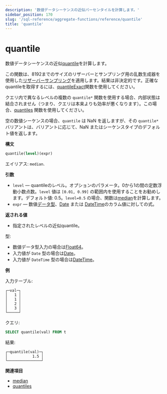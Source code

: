 ```yaml
---
description: '数値データシーケンスの近似パーセンタイルを計算します。'
sidebar_position: 170
slug: '/sql-reference/aggregate-functions/reference/quantile'
title: 'quantile'
---
```





# quantile

数値データシーケンスの近似[quantile](https://en.wikipedia.org/wiki/Quantile)を計算します。

この関数は、8192までのサイズのリザーバーとサンプリング用の乱数生成器を使用した[リザーバーサンプリング](https://en.wikipedia.org/wiki/Reservoir_sampling)を適用します。結果は非決定的です。正確なquantileを取得するには、[quantileExact](/sql-reference/aggregate-functions/reference/quantileexact#quantileexact)関数を使用してください。

クエリ内で異なるレベルの複数の `quantile*` 関数を使用する場合、内部状態は結合されません（つまり、クエリは本来よりも効率が悪くなります）。この場合、[quantiles](../../../sql-reference/aggregate-functions/reference/quantiles.md#quantiles) 関数を使用してください。

空の数値シーケンスの場合、`quantile` は NaN を返しますが、その `quantile*` バリアントは、バリアントに応じて、NaN またはシーケンスタイプのデフォルト値を返します。

**構文**

```sql
quantile(level)(expr)
```

エイリアス: `median`.

**引数**

- `level` — quantileのレベル。オプションのパラメータ。0から1の間の定数浮動小数点数。`level` 値は `[0.01, 0.99]` の範囲内を使用することをお勧めします。デフォルト値: 0.5。`level=0.5` の場合、関数は[median](https://en.wikipedia.org/wiki/Median)を計算します。
- `expr` — 数値[データ型](/sql-reference/data-types)、[Date](/sql-reference/data-types/date) または [DateTime](/sql-reference/data-types/datetime)のカラム値に対しての式。

**返される値**

- 指定されたレベルの近似quantile。

型:

- 数値データ型入力の場合は[Float64](/sql-reference/data-types/float)。
- 入力値が `Date` 型の場合は[Date](/sql-reference/data-types/date)。
- 入力値が `DateTime` 型の場合は[DateTime](/sql-reference/data-types/datetime)。

**例**

入力テーブル:

```text
┌─val─┐
│   1 │
│   1 │
│   2 │
│   3 │
└─────┘
```

クエリ:

```sql
SELECT quantile(val) FROM t
```

結果:

```text
┌─quantile(val)─┐
│           1.5 │
└───────────────┘
```

**関連項目**

- [median](/sql-reference/aggregate-functions/reference/median)
- [quantiles](/sql-reference/aggregate-functions/reference/quantiles#quantiles)
